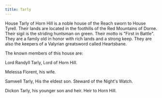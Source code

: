 ```yaml
---
title: Tarly
---
```


 House Tarly of Horn Hill is a noble house of the Reach sworn to House Tyrell. Their lands are located in the foothills of the Red Mountains of Dorne. Their sigil is the striding huntsman on green. Their motto is "First in Battle". They are a family old in honor with rich lands and a strong keep. They are also the keepers of a Valyrian greatsword called Heartsbane.

The known members of this house are:

Lord Randyll Tarly, Lord of Horn Hill.

Melessa Florent, his wife.

Samwell Tarly, His the eldest son. Steward of the Night's Watch.

Dickon Tarly, his younger son and heir. Heir to Horn Hill. 


